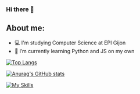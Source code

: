 ### Hi there 👋

<!--
**juan75555/juan75555** is a ✨ _special_ ✨ repository because its `README.md` (this file) appears on your GitHub profile.

Here are some ideas to get you started:

- 🔭 I’m currently working on ...
- 🌱 I’m currently learning ...
- 👯 I’m looking to collaborate on ...
- 🤔 I’m looking for help with ...
- 💬 Ask me about ...
- 📫 How to reach me: ...
- 😄 Pronouns: ...
- ⚡ Fun fact: ...
-->
## About me:
  -  💻 I'm studying Computer Science at EPI Gijon
  -  🎯 I’m currently learning Python and JS on my own


[![Top Langs](https://github-readme-stats.vercel.app/api/top-langs/?username=juan75555&layout=compact&theme=synthwave)](https://github.com/juan75555/github-readme-stats)



[![Anurag's GitHub stats](https://github-readme-stats.vercel.app/api?username=juan75555)](https://github.com/juan75555/github-readme-stats)

[![My Skills](https://skillicons.dev/icons?i=java,python,linux&perline=3)](https://skillicons.dev)
